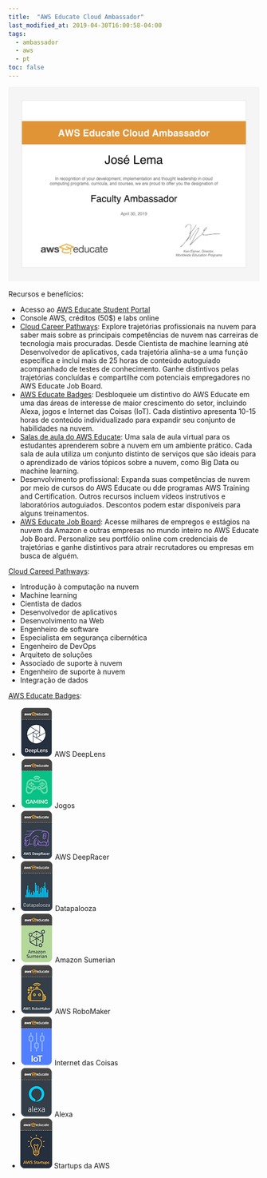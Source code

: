 ```yaml
---
title:  "AWS Educate Cloud Ambassador"
last_modified_at: 2019-04-30T16:00:58-04:00
tags:
  - ambassador
  - aws
  - pt
toc: false
---
```


![](/assets/images/posts/2019-04-30-aws-ambassador/2019-04-30-aws-ambassador.jpg)

Recursos e benefícios:
- Acesso ao [AWS Educate Student Portal](https://aws.amazon.com/pt/education/awseducate/)
- Console AWS, créditos (50$) e labs online
- [Cloud Career Pathways](https://aws.amazon.com/pt/education/awseducate/pathways-and-badges/): Explore trajetórias profissionais na nuvem para saber mais sobre as principais competências de nuvem nas carreiras de tecnologia mais procuradas. Desde Cientista de machine learning até Desenvolvedor de aplicativos, cada trajetória alinha-se a uma função específica e inclui mais de 25 horas de conteúdo autoguiado acompanhado de testes de conhecimento. Ganhe distintivos pelas trajetórias concluídas e compartilhe com potenciais empregadores no AWS Educate Job Board.
- [AWS Educate Badges](https://aws.amazon.com/pt/education/awseducate/pathways-and-badges/): Desbloqueie um distintivo do AWS Educate em uma das áreas de interesse de maior crescimento do setor, incluindo Alexa, jogos e Internet das Coisas (IoT). Cada distintivo apresenta 10-15 horas de conteúdo individualizado para expandir seu conjunto de habilidades na nuvem.
- [Salas de aula do AWS Educate](https://aws.amazon.com/pt/education/awseducate/classrooms/): Uma sala de aula virtual para os estudantes aprenderem sobre a nuvem em um ambiente prático. Cada sala de aula utiliza um conjunto distinto de serviços que são ideais para o aprendizado de vários tópicos sobre a nuvem, como Big Data ou machine learning.
- Desenvolvimento profissional: Expanda suas competências de nuvem por meio de cursos do AWS Educate ou dde programas AWS Training and Certification. Outros recursos incluem vídeos instrutivos e laboratórios autoguiados. Descontos podem estar disponíveis para alguns treinamentos.
- [AWS Educate Job Board](https://aws.amazon.com/pt/education/awseducate/aws-educate-job-board/): Acesse milhares de empregos e estágios na nuvem da Amazon e outras empresas no mundo inteiro no AWS Educate Job Board. Personalize seu portfólio online com credenciais de trajetórias e ganhe distintivos para atrair recrutadores ou empresas em busca de alguém.


[Cloud Careed Pathways](https://aws.amazon.com/pt/education/awseducate/pathways-and-badges/):
- Introdução à computação na nuvem
- Machine learning
- Cientista de dados
- Desenvolvedor de aplicativos
- Desenvolvimento na Web
- Engenheiro de software
- Especialista em segurança cibernética
- Engenheiro de DevOps
- Arquiteto de soluções
- Associado de suporte à nuvem
- Engenheiro de suporte à nuvem
- Integração de dados

[AWS Educate Badges](https://aws.amazon.com/pt/education/awseducate/pathways-and-badges/):
- ![](/assets/images/posts/2019-04-30-aws-ambassador/badge0.png) AWS DeepLens
- ![](/assets/images/posts/2019-04-30-aws-ambassador/badge1.png) Jogos
- ![](/assets/images/posts/2019-04-30-aws-ambassador/badge2.png) AWS DeepRacer
- ![](/assets/images/posts/2019-04-30-aws-ambassador/badge3.png) Datapalooza
- ![](/assets/images/posts/2019-04-30-aws-ambassador/badge4.png) Amazon Sumerian
- ![](/assets/images/posts/2019-04-30-aws-ambassador/badge5.png) AWS RoboMaker
- ![](/assets/images/posts/2019-04-30-aws-ambassador/badge6.png) Internet das Coisas
- ![](/assets/images/posts/2019-04-30-aws-ambassador/badge7.png) Alexa
- ![](/assets/images/posts/2019-04-30-aws-ambassador/badge8.png) Startups da AWS
